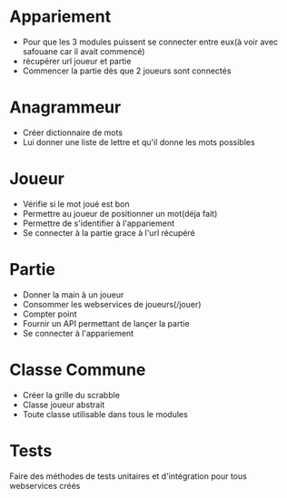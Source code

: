 # Appariement
-  Pour que les 3 modules puissent se connecter entre eux(à voir avec safouane car il avait commencé)
- récupérer url joueur et partie
- Commencer la partie dès que 2 joueurs sont connectés

# Anagrammeur
- Créer dictionnaire de mots
- Lui donner une liste de lettre et qu'il donne les mots possibles

# Joueur
- Vérifie si le mot joué est bon
- Permettre au joueur de positionner un mot(déja fait)
- Permettre de s'identifier à l'appariement
- Se connecter à la partie grace à l'url récupéré

# Partie
- Donner la main à un joueur
- Consommer les webservices de joueurs(/jouer)
- Compter point
- Fournir un API permettant de lançer la partie
- Se connecter à l'appariement

# Classe Commune
- Créer la grille du scrabble
- Classe joueur abstrait
- Toute classe utilisable dans tous le modules

# Tests
Faire des méthodes de tests unitaires et d'intégration pour tous webservices créés
